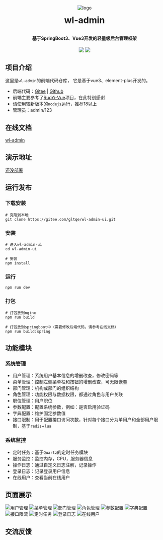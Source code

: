 <p align="center">
	<img alt="logo" src="./doc/logo.png">
</p>
<h1 align="center" style="margin: 10px 0 30px; font-weight: bold;">wl-admin</h1>
<h4 align="center">基于SpringBoot3、Vue3开发的轻量级后台管理框架</h4>
<p align="center">
	<!--<a href="https://gitee.com/gltqe/wl-admin/stargazers"><img src="https://gitee.com/gltqe/wl-admin/badge/star.svg?theme=gvp"></a>-->
	<a href="https://gitee.com/gltqe/wl-admin"><img src="https://img.shields.io/badge/version-v1.0.0-brightgreen.svg"></a>
	<a href="https://gitee.com/gltqe/wl-admin/blob/master/LICENSE"><img src="https://img.shields.io/github/license/mashape/apistatus.svg"></a>
</p>

## 项目介绍

这里是`wl-admin`的前端代码仓库， 它是基于vue3、element-plus开发的。
* 后端代码：[Gitee](https://gitee.com/gltqe/wl-admin) | [Github](https://github.com/gltqe/wl-admin)
* 前端主要参考了[RuoYi-Vue](https://gitee.com/y_project/RuoYi-Vue)项目，在此特别感谢
* 请使用较新版本的`nodejs`运行，推荐18以上
* 管理员：admin/123


## 在线文档
[wl-admin](https://gltqe.github.io/wl-admin-doc/)

## 演示地址
[还没部署]()

## 运行发布

### 下载安装
```shell
# 克隆到本地
git clone https://gitee.com/gltqe/wl-admin-ui.git
```

### 安装

```shell
# 进入wl-admin-ui
cd wl-admin-ui

# 安装
npm install
```

### 运行
```shell
npm run dev
```
### 打包

```shell
# 打包放到nginx
npm run build

# 打包放到springboot中（需要修改后端代码，请参考在线文档）
npm run build:spring

```


## 功能模块

### 系统管理

* 用户管理：系统用户基本信息的增删改查，修改密码等
* 菜单管理：控制左侧菜单栏和按钮的增删改查，可无限嵌套
* 部门管理：机构或部门的组织结构
* 角色管理：功能权限与数据权限，都通过角色与用户关联
* 职位管理：用户职位
* 参数配置：配置系统参数，例如：是否启用验证码
* 字典配置：维护固定参数值
* 接口限制：用于配置接口访问次数，针对每个接口分为单用户和全部用户限制，基于`redis`+`lua`

### 系统监控

* 定时任务：基于`Quartz`的定时任务模块
* 服务监控：监控内存，CPU，服务器信息
* 操作日志：通过自定义日志注解，记录操作
* 登录日志：记录登录用户信息
* 在线用户：查看当前在线用户

## 页面展示
![用户管理](./doc/用户管理.png)
![菜单管理](./doc/菜单管理.png)
![部门管理](./doc/部门管理.png)
![角色管理](./doc/角色管理.png)
![参数配置](./doc/参数配置.png)
![字典配置](./doc/字典配置.png)
![接口限流](./doc/接口限流.png)
![定时任务](./doc/定时任务.png)
![登录日志](./doc/登录日志.png)
![在线用户](./doc/在线用户.png)

## 交流反馈

